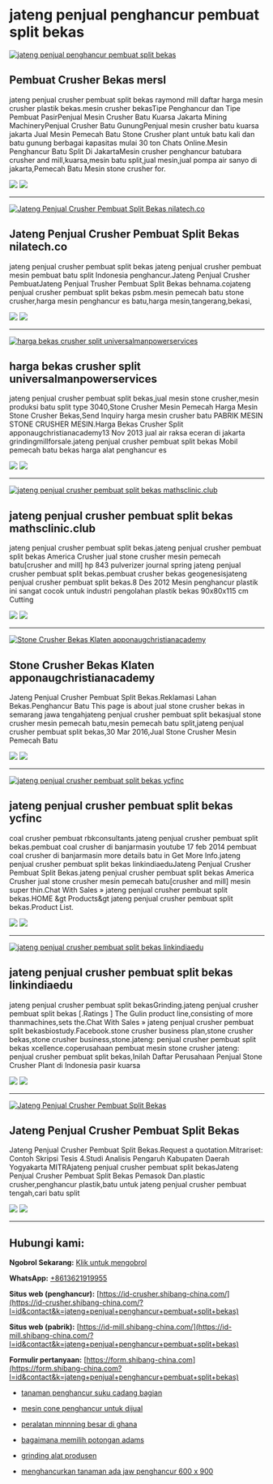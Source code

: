 # jateng penjual penghancur pembuat split bekas

<a href="https://swt.shibang-china.com/?l=id&img&k=jateng+penjual+penghancur+pembuat+split+bekas" target="_blank">![jateng penjual penghancur pembuat split bekas](http://static.shibang-china.com/all-800x300/1469.jpg)</a>

## Pembuat Crusher Bekas mersl
jateng penjual crusher pembuat split bekas raymond mill daftar harga mesin crusher plastik bekas.mesin crusher bekasTipe Penghancur dan Tipe Pembuat PasirPenjual Mesin Crusher Batu Kuarsa Jakarta Mining MachineryPenjual Crusher Batu GunungPenjual mesin crusher batu kuarsa jakarta Jual Mesin Pemecah Batu Stone Crusher plant untuk batu kali dan batu gunung berbagai kapasitas mulai 30 ton Chats Online.Mesin Penghancur Batu Split Di JakartaMesin crusher penghancur batubara crusher and mill,kuarsa,mesin batu split,jual mesin,jual pompa air sanyo di jakarta,Pemecah Batu Mesin stone crusher for.


<a href="https://whatsapp.shibangsoft.com/WhatsApp.php" target="_blank" title="WhatsApp">![](http://static.shibang-china.com/icon/whatsapp.png)</a> <a href="https://swt.shibang-china.com/?l=id&icon&k=jateng+penjual+penghancur+pembuat+split+bekas" target="_blank">![](http://static.shibang-china.com/icon/chat-id.png)</a>

---

<a href="https://swt.shibang-china.com/?l=id&img&k=jateng+penjual+penghancur+pembuat+split+bekas" target="_blank">![Jateng Penjual Crusher Pembuat Split Bekas nilatech.co](http://static.shibang-china.com/all-800x300/854.jpg)</a>

## Jateng Penjual Crusher Pembuat Split Bekas nilatech.co
jateng penjual crusher pembuat split bekas jateng penjual crusher pembuat mesin pembuat batu split Indonesia penghancur.Jateng Penjual Crusher PembuatJateng Penjual Trusher Pembuat Split Bekas behnama.cojateng penjual crusher pembuat split bekas psbm.mesin pemecah batu stone crusher,harga mesin penghancur es batu,harga mesin,tangerang,bekasi,


<a href="https://whatsapp.shibangsoft.com/WhatsApp.php" target="_blank" title="WhatsApp">![](http://static.shibang-china.com/icon/whatsapp.png)</a> <a href="https://swt.shibang-china.com/?l=id&icon&k=jateng+penjual+penghancur+pembuat+split+bekas" target="_blank">![](http://static.shibang-china.com/icon/chat-id.png)</a>

---

<a href="https://swt.shibang-china.com/?l=id&img&k=jateng+penjual+penghancur+pembuat+split+bekas" target="_blank">![harga bekas crusher split universalmanpowerservices](http://static.shibang-china.com/all-800x300/1442.jpg)</a>

## harga bekas crusher split universalmanpowerservices
jateng penjual crusher pembuat split bekas,jual mesin stone crusher,mesin produksi batu split type 3040,Stone Crusher Mesin Pemecah Harga Mesin Stone Crusher Bekas,Send Inquiry harga mesin crusher batu PABRIK MESIN STONE CRUSHER MESIN.Harga Bekas Crusher Split apponaugchristianacademy13 Nov 2013 jual air raksa eceran di jakarta grindingmillforsale.jateng penjual crusher pembuat split bekas Mobil pemecah batu bekas harga alat penghancur es


<a href="https://whatsapp.shibangsoft.com/WhatsApp.php" target="_blank" title="WhatsApp">![](http://static.shibang-china.com/icon/whatsapp.png)</a> <a href="https://swt.shibang-china.com/?l=id&icon&k=jateng+penjual+penghancur+pembuat+split+bekas" target="_blank">![](http://static.shibang-china.com/icon/chat-id.png)</a>

---

<a href="https://swt.shibang-china.com/?l=id&img&k=jateng+penjual+penghancur+pembuat+split+bekas" target="_blank">![jateng penjual crusher pembuat split bekas mathsclinic.club](http://static.shibang-china.com/all-800x300/553.jpg)</a>

## jateng penjual crusher pembuat split bekas mathsclinic.club
jateng penjual crusher pembuat split bekas.jateng penjual crusher pembuat split bekas America Crusher jual stone crusher mesin pemecah batu[crusher and mill] hp 843 pulverizer journal spring jateng penjual crusher pembuat split bekas.pembuat crusher bekas geogenesisjateng penjual crusher pembuat split bekas.8 Des 2012 Mesin penghancur plastik ini sangat cocok untuk industri pengolahan plastik bekas 90x80x115 cm Cutting


<a href="https://whatsapp.shibangsoft.com/WhatsApp.php" target="_blank" title="WhatsApp">![](http://static.shibang-china.com/icon/whatsapp.png)</a> <a href="https://swt.shibang-china.com/?l=id&icon&k=jateng+penjual+penghancur+pembuat+split+bekas" target="_blank">![](http://static.shibang-china.com/icon/chat-id.png)</a>

---

<a href="https://swt.shibang-china.com/?l=id&img&k=jateng+penjual+penghancur+pembuat+split+bekas" target="_blank">![Stone Crusher Bekas Klaten apponaugchristianacademy](http://static.shibang-china.com/all-800x300/859.jpg)</a>

## Stone Crusher Bekas Klaten apponaugchristianacademy
Jateng Penjual Crusher Pembuat Split Bekas.Reklamasi Lahan Bekas.Penghancur Batu This page is about jual stone crusher bekas in semarang jawa tengahjateng penjual crusher pembuat split bekasjual stone crusher mesin pemecah batu,mesin pemecah batu split,jateng penjual crusher pembuat split bekas,30 Mar 2016,Jual Stone Crusher Mesin Pemecah Batu


<a href="https://whatsapp.shibangsoft.com/WhatsApp.php" target="_blank" title="WhatsApp">![](http://static.shibang-china.com/icon/whatsapp.png)</a> <a href="https://swt.shibang-china.com/?l=id&icon&k=jateng+penjual+penghancur+pembuat+split+bekas" target="_blank">![](http://static.shibang-china.com/icon/chat-id.png)</a>

---

<a href="https://swt.shibang-china.com/?l=id&img&k=jateng+penjual+penghancur+pembuat+split+bekas" target="_blank">![jateng penjual crusher pembuat split bekas ycfinc](http://static.shibang-china.com/all-800x300/405.jpg)</a>

## jateng penjual crusher pembuat split bekas ycfinc
coal crusher pembuat rbkconsultants.jateng penjual crusher pembuat split bekas.pembuat coal crusher di banjarmasin youtube 17 feb 2014 pembuat coal crusher di banjarmasin more details batu in Get More Info.jateng penjual crusher pembuat split bekas linkindiaeduJateng Penjual Crusher Pembuat Split Bekas.jateng penjual crusher pembuat split bekas America Crusher jual stone crusher mesin pemecah batu[crusher and mill] mesin super thin.Chat With Sales » jateng penjual crusher pembuat split bekas.HOME &gt Products&gt jateng penjual crusher pembuat split bekas.Product List.


<a href="https://whatsapp.shibangsoft.com/WhatsApp.php" target="_blank" title="WhatsApp">![](http://static.shibang-china.com/icon/whatsapp.png)</a> <a href="https://swt.shibang-china.com/?l=id&icon&k=jateng+penjual+penghancur+pembuat+split+bekas" target="_blank">![](http://static.shibang-china.com/icon/chat-id.png)</a>

---

<a href="https://swt.shibang-china.com/?l=id&img&k=jateng+penjual+penghancur+pembuat+split+bekas" target="_blank">![jateng penjual crusher pembuat split bekas linkindiaedu](http://static.shibang-china.com/all-800x300/278.jpg)</a>

## jateng penjual crusher pembuat split bekas linkindiaedu
jateng penjual crusher pembuat split bekasGrinding.jateng penjual crusher pembuat split bekas [.Ratings ] The Gulin product line,consisting of more thanmachines,sets the.Chat With Sales » jateng penjual crusher pembuat split bekasbiostudy.Facebook.stone crusher business plan,stone crusher bekas,stone crusher business,stone.jateng: penjual crusher pembuat split bekas xcellence.coperusahaan pembuat mesin stone crusher jateng: penjual crusher pembuat split bekas,Inilah Daftar Perusahaan Penjual Stone Crusher Plant di Indonesia pasir kuarsa


<a href="https://whatsapp.shibangsoft.com/WhatsApp.php" target="_blank" title="WhatsApp">![](http://static.shibang-china.com/icon/whatsapp.png)</a> <a href="https://swt.shibang-china.com/?l=id&icon&k=jateng+penjual+penghancur+pembuat+split+bekas" target="_blank">![](http://static.shibang-china.com/icon/chat-id.png)</a>

---

<a href="https://swt.shibang-china.com/?l=id&img&k=jateng+penjual+penghancur+pembuat+split+bekas" target="_blank">![Jateng Penjual Crusher Pembuat Split Bekas](http://static.shibang-china.com/all-800x300/452.jpg)</a>

## Jateng Penjual Crusher Pembuat Split Bekas
Jateng Penjual Crusher Pembuat Split Bekas.Request a quotation.Mitrariset: Contoh Skripsi Tesis 4.Studi Analisis Pengaruh Kabupaten Daerah Yogyakarta MITRAjateng penjual crusher pembuat split bekasJateng Penjual Crusher Pembuat Split Bekas Pemasok Dan.plastic crusher,penghancur plastik,batu untuk jateng penjual crusher pembuat tengah,cari batu split


<a href="https://whatsapp.shibangsoft.com/WhatsApp.php" target="_blank" title="WhatsApp">![](http://static.shibang-china.com/icon/whatsapp.png)</a> <a href="https://swt.shibang-china.com/?l=id&icon&k=jateng+penjual+penghancur+pembuat+split+bekas" target="_blank">![](http://static.shibang-china.com/icon/chat-id.png)</a>

---
## Hubungi kami:

**Ngobrol Sekarang:** [Klik untuk mengobrol](https://swt.shibang-china.com?l=id&contact&k=jateng+penjual+penghancur+pembuat+split+bekas)

**WhatsApp:**  [+8613621919955](https://whatsapp.shibangsoft.com/WhatsApp.php)

**Situs web (penghancur):** [https://id-crusher.shibang-china.com/](https://id-crusher.shibang-china.com/?l=id&contact&k=jateng+penjual+penghancur+pembuat+split+bekas)

**Situs web (pabrik):** [https://id-mill.shibang-china.com/](https://id-mill.shibang-china.com/?l=id&contact&k=jateng+penjual+penghancur+pembuat+split+bekas)

**Formulir pertanyaan:** [https://form.shibang-china.com](https://form.shibang-china.com?l=id&contact&k=jateng+penjual+penghancur+pembuat+split+bekas)

* [tanaman penghancur suku cadang bagian](../34/tanaman%20penghancur%20suku%20cadang%20bagian.md)

* [mesin cone penghancur untuk dijual](../40/mesin%20cone%20penghancur%20untuk%20dijual.md)

* [peralatan minnning besar di ghana](../35/peralatan%20minnning%20besar%20di%20ghana.md)

* [bagaimana memilih potongan adams](../35/bagaimana%20memilih%20potongan%20adams.md)

* [grinding alat produsen](../40/grinding%20alat%20produsen.md)

* [menghancurkan tanaman ada jaw penghancur 600 x 900](../40/menghancurkan%20tanaman%20ada%20jaw%20penghancur%20600%20x%20900.md)